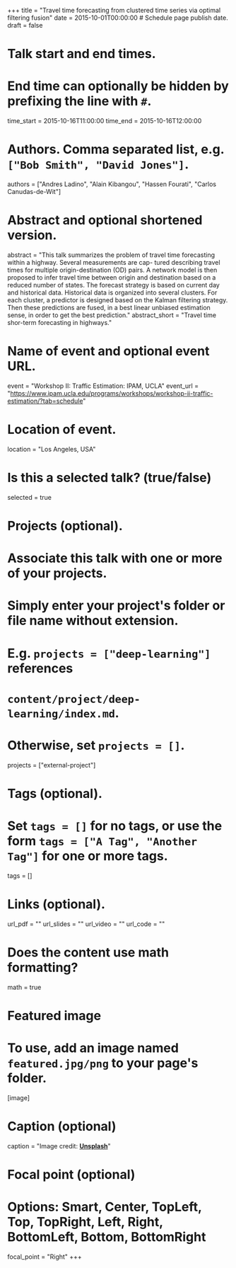 +++
title = "Travel time forecasting from clustered time series via optimal filtering fusion"
date = 2015-10-01T00:00:00  # Schedule page publish date.
draft = false

# Talk start and end times.
#   End time can optionally be hidden by prefixing the line with `#`.
time_start = 2015-10-16T11:00:00
time_end = 2015-10-16T12:00:00

# Authors. Comma separated list, e.g. `["Bob Smith", "David Jones"]`.
authors = ["Andres Ladino", "Alain Kibangou", "Hassen Fourati", "Carlos Canudas-de-Wit"]

# Abstract and optional shortened version.
abstract = "This talk summarizes the problem of travel time forecasting within a highway. Several measurements are cap- tured describing travel times for multiple origin-destination (OD) pairs. A network model is then proposed to infer travel time between origin and destination based on a reduced number of states. The forecast strategy is based on current day and historical data. Historical data is organized into several clusters. For each cluster, a predictor is designed based on the Kalman filtering strategy. Then these predictions are fused, in a best linear unbiased estimation sense, in order to get the best prediction."
abstract_short = "Travel time shor-term forecasting in highways."

# Name of event and optional event URL.
event = "Workshop II: Traffic Estimation: IPAM, UCLA"
event_url = "https://www.ipam.ucla.edu/programs/workshops/workshop-ii-traffic-estimation/?tab=schedule"

# Location of event.
location = "Los Angeles, USA"

# Is this a selected talk? (true/false)
selected = true

# Projects (optional).
#   Associate this talk with one or more of your projects.
#   Simply enter your project's folder or file name without extension.
#   E.g. `projects = ["deep-learning"]` references 
#   `content/project/deep-learning/index.md`.
#   Otherwise, set `projects = []`.
projects = ["external-project"]

# Tags (optional).
#   Set `tags = []` for no tags, or use the form `tags = ["A Tag", "Another Tag"]` for one or more tags.
tags = []

# Links (optional).
url_pdf = ""
url_slides = ""
url_video = ""
url_code = ""

# Does the content use math formatting?
math = true

# Featured image
# To use, add an image named `featured.jpg/png` to your page's folder. 
[image]
  # Caption (optional)
  caption = "Image credit: [**Unsplash**](https://unsplash.com/photos/bzdhc5b3Bxs)"

  # Focal point (optional)
  # Options: Smart, Center, TopLeft, Top, TopRight, Left, Right, BottomLeft, Bottom, BottomRight
  focal_point = "Right"
+++